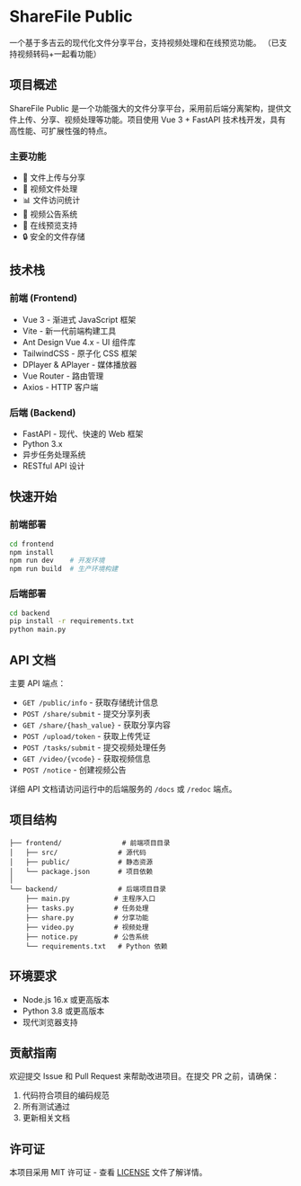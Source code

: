 # ShareFile Public

一个基于多吉云的现代化文件分享平台，支持视频处理和在线预览功能。 （已支持视频转码+一起看功能）

## 项目概述

ShareFile Public 是一个功能强大的文件分享平台，采用前后端分离架构，提供文件上传、分享、视频处理等功能。项目使用 Vue 3 + FastAPI 技术栈开发，具有高性能、可扩展性强的特点。

### 主要功能

- 📁 文件上传与分享
- 🎥 视频文件处理
- 📊 文件访问统计
- 📝 视频公告系统
- 👀 在线预览支持
- 🔒 安全的文件存储

## 技术栈

### 前端 (Frontend)

- Vue 3 - 渐进式 JavaScript 框架
- Vite - 新一代前端构建工具
- Ant Design Vue 4.x - UI 组件库
- TailwindCSS - 原子化 CSS 框架
- DPlayer & APlayer - 媒体播放器
- Vue Router - 路由管理
- Axios - HTTP 客户端

### 后端 (Backend)

- FastAPI - 现代、快速的 Web 框架
- Python 3.x
- 异步任务处理系统
- RESTful API 设计

## 快速开始

### 前端部署

```bash
cd frontend
npm install
npm run dev    # 开发环境
npm run build  # 生产环境构建
```

### 后端部署

```bash
cd backend
pip install -r requirements.txt
python main.py
```

## API 文档

主要 API 端点：

- `GET /public/info` - 获取存储统计信息
- `POST /share/submit` - 提交分享列表
- `GET /share/{hash_value}` - 获取分享内容
- `POST /upload/token` - 获取上传凭证
- `POST /tasks/submit` - 提交视频处理任务
- `GET /video/{vcode}` - 获取视频信息
- `POST /notice` - 创建视频公告

详细 API 文档请访问运行中的后端服务的 `/docs` 或 `/redoc` 端点。

## 项目结构

```
├── frontend/               # 前端项目目录
│   ├── src/               # 源代码
│   ├── public/            # 静态资源
│   └── package.json       # 项目依赖
│
└── backend/               # 后端项目目录
    ├── main.py           # 主程序入口
    ├── tasks.py          # 任务处理
    ├── share.py          # 分享功能
    ├── video.py          # 视频处理
    ├── notice.py         # 公告系统
    └── requirements.txt   # Python 依赖
```

## 环境要求

- Node.js 16.x 或更高版本
- Python 3.8 或更高版本
- 现代浏览器支持

## 贡献指南

欢迎提交 Issue 和 Pull Request 来帮助改进项目。在提交 PR 之前，请确保：

1. 代码符合项目的编码规范
2. 所有测试通过
3. 更新相关文档

## 许可证

本项目采用 MIT 许可证 - 查看 [LICENSE](LICENSE) 文件了解详情。
